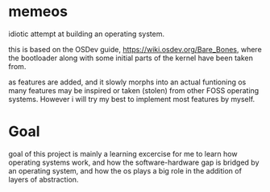 # memeos
 idiotic attempt at building an operating system.


 this is based on the OSDev guide, https://wiki.osdev.org/Bare_Bones, where the bootloader along with some initial parts of the kernel have been taken from.

 as features are added, and it slowly morphs into an actual funtioning os many features may be inspired or taken (stolen) from other FOSS operating systems.
 However i will try my best to implement most features by myself.

# Goal
 goal of this project is mainly a learning excercise for me to learn how operating systems work, and how the software-hardware gap is bridged by an operating system,
 and how the os plays a big role in the addition of layers of abstraction.
